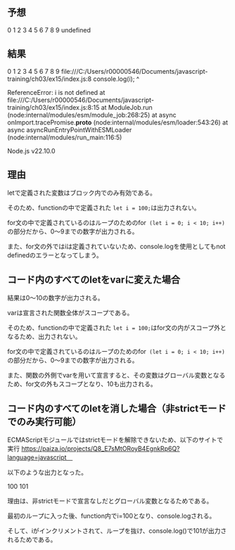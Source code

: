 ## 予想
0
1
2
3
4
5
6
7
8
9
undefined

## 結果
0
1
2
3
4
5
6
7
8
9
file:///C:/Users/r00000546/Documents/javascript-training/ch03/ex15/index.js:8
  console.log(i);
              ^

ReferenceError: i is not defined
    at file:///C:/Users/r00000546/Documents/javascript-training/ch03/ex15/index.js:8:15
    at ModuleJob.run (node:internal/modules/esm/module_job:268:25)
    at async onImport.tracePromise.__proto__ (node:internal/modules/esm/loader:543:26)
    at async asyncRunEntryPointWithESMLoader (node:internal/modules/run_main:116:5)

Node.js v22.10.0

## 理由
letで定義された変数はブロック内でのみ有効である。

そのため、functionの中で定義された `let i = 100;`は出力されない。

for文の中で定義されているのはループのためのfor` (let i = 0; i < 10; i++)`の部分だから、0～9までの数字が出力される。

また、for文の外ではiは定義されていないため、console.logを使用としてもnot definedのエラーとなってしまう。

## コード内のすべてのletをvarに変えた場合
結果は0～10の数字が出力される。

varは宣言された関数全体がスコープである。

そのため、functionの中で定義された `let i = 100;`はfor文の内がスコープ外となるため、出力されない。

for文の中で定義されているのはループのためのfor` (let i = 0; i < 10; i++)`の部分だから、0～9までの数字が出力される。

また、関数の外側でvarを用いて宣言すると、その変数はグローバル変数となるため、for文の外もスコープとなり、10も出力される。

## コード内のすべてのletを消した場合（非strictモードでのみ実行可能）
ECMAScriptモジュールではstrictモードを解除できないため、以下のサイトで実行
https://paiza.io/projects/Q8_E7sMtORoyB4EgnkRp6Q?language=javascript　


以下のような出力となった。

100
101

理由は、非strictモードで宣言なしだとグローバル変数となるためである。

最初のループに入った後、function内でi=100となり、console.logされる。

そして、iがインクリメントされて、ループを抜け、console.log()で101が出力されるためである。

